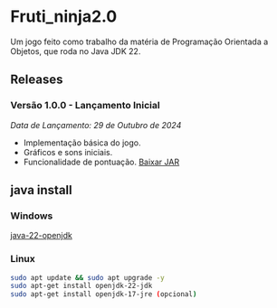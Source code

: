 # Fruti_ninja2.0

Um jogo feito como trabalho da matéria de Programação Orientada a Objetos, que roda no Java JDK 22.

## Releases

### Versão 1.0.0 - Lançamento Inicial
*Data de Lançamento: 29 de Outubro de 2024*

- Implementação básica do jogo.
- Gráficos e sons iniciais.
- Funcionalidade de pontuação.
[Baixar JAR](https://github.com/m4rco0/fruti_ninja2.0/releases/download/v1.0.0/fruti-ninja.jar)

## java install
### Windows
[java-22-openjdk](https://download.oracle.com/java/22/archive/jdk-22.0.2_windows-x64_bin.exe)

### Linux

```bash
sudo apt update && sudo apt upgrade -y
sudo apt-get install openjdk-22-jdk
sudo apt-get install openjdk-17-jre (opcional)
